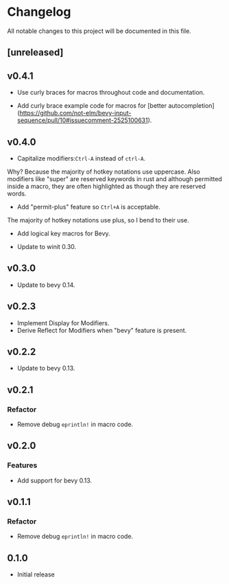 # Changelog

All notable changes to this project will be documented in this file.

## [unreleased]

## v0.4.1
- Use curly braces for macros throughout code and documentation.

- Add curly brace example code for macros for [better autocompletion] (https://github.com/not-elm/bevy-input-sequence/pull/10#issuecomment-2525100631).

## v0.4.0
- Capitalize modifiers:`Ctrl-A` instead of `ctrl-A`.

Why? Because the majority of hotkey notations use uppercase. Also modifiers like
"super" are reserved keywords in rust and although permitted inside a macro,
they are often highlighted as though they are reserved words.

- Add "permit-plus" feature so `Ctrl+A` is acceptable.

The majority of hotkey notations use plus, so I bend to their use.

- Add logical key macros for Bevy.

- Update to winit 0.30.

## v0.3.0
- Update to bevy 0.14.

## v0.2.3

- Implement Display for Modifiers.
- Derive Reflect for Modifiers when "bevy" feature is present.

## v0.2.2

- Update to bevy 0.13.

## v0.2.1

### Refactor

- Remove debug `eprintln!` in macro code.

## v0.2.0

### Features

- Add support for bevy 0.13.

## v0.1.1

### Refactor

- Remove debug `eprintln!` in macro code.

## 0.1.0

- Initial release
